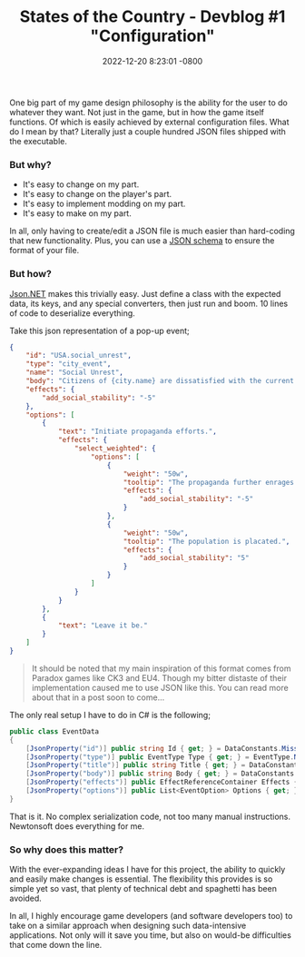 ﻿---
layout: post
title:  "States of the Country - Devblog #1 \"Configuration\""
date:   2022-12-20 8:23:01 -0800
categories: devblog
---

One big part of my game design philosophy is the ability for the user to do whatever they want. Not just in the game, but in how the game itself functions. Of which is easily achieved by external configuration files. What do I mean by that? Literally just a couple hundred JSON files shipped with the executable.

### But why?

* It's easy to change on my part. 
* It's easy to change on the player's part. 
* It's easy to implement modding on my part. 
* It's easy to make on my part.

In all, only having to create/edit a JSON file is much easier than hard-coding that new functionality. Plus, you can use a [JSON schema](https://json-schema.org/) to ensure the format of your file.

### But how?

[Json.NET](https://www.newtonsoft.com/json) makes this trivially easy. Just define a class with the expected data, its keys, and any special converters, then just run and boom. 10 lines of code to deserialize everything.

Take this json representation of a pop-up event;

```json
{
    "id": "USA.social_unrest",
    "type": "city_event",
    "name": "Social Unrest",
    "body": "Citizens of {city.name} are dissatisfied with the current government.",
    "effects": {
        "add_social_stability": "-5"
    },
    "options": [
        {
            "text": "Initiate propaganda efforts.",
            "effects": {
                "select_weighted": {
                    "options": [
                        {
                            "weight": "50w",
                            "tooltip": "The propaganda further enrages the population.",
                            "effects": {
                                "add_social_stability": "-5"
                            }
                        },
                        {
                            "weight": "50w",
                            "tooltip": "The population is placated.",
                            "effects": {
                                "add_social_stability": "5"
                            }
                        }
                    ]
                }
            }
        },
        {
            "text": "Leave it be."
        }
    ]
}
```

> It should be noted that my main inspiration of this format comes from Paradox games like CK3 and EU4. Though my bitter distaste of their implementation caused me to use JSON like this. You can read more about that in a post soon to come...

The only real setup I have to do in C# is the following;

```cs
public class EventData
{
    [JsonProperty("id")] public string Id { get; } = DataConstants.MissingId;
    [JsonProperty("type")] public EventType Type { get; } = EventType.None;
    [JsonProperty("title")] public string Title { get; } = DataConstants.MissingString;
    [JsonProperty("body")] public string Body { get; } = DataConstants.MissingString;
    [JsonProperty("effects")] public EffectReferenceContainer Effects { get; } = new();
    [JsonProperty("options")] public List<EventOption> Options { get; } = new();
}
```

That is it. No complex serialization code, not too many manual instructions. Newtonsoft does everything for me.

### So why does this matter?

With the ever-expanding ideas I have for this project, the ability to quickly and easily make changes is essential. The flexibility this provides is so simple yet so vast, that plenty of technical debt and spaghetti has been avoided. 

In all, I highly encourage game developers (and software developers too) to take on a similar approach when designing such data-intensive applications. Not only will it save you time, but also on would-be difficulties that come down the line.